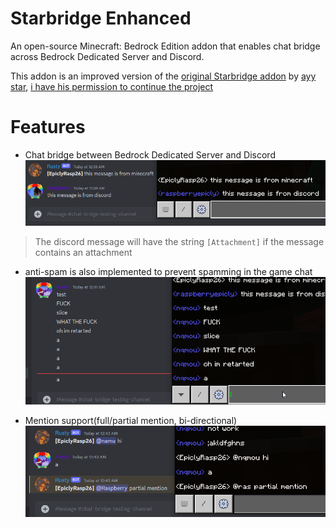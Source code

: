 # Starbridge Enhanced

An open-source Minecraft: Bedrock Edition addon that enables chat bridge across Bedrock Dedicated Server and Discord. 

This addon is an improved version of the [original Starbridge addon](https://mcpedl.com/starbridge/) by [ayy star](https://starstudios.tech/), [i have his permission to continue the project](screenies/permission.png)

# Features
- Chat bridge between Bedrock Dedicated Server and Discord<br>
![Feature 1](screenies/f1.png)
> The discord message will have the string `[Attachment]` if the message contains an attachment<br>

- anti-spam  is also implemented to prevent spamming in the game chat
![Feature 1.1](screenies/f1.1.png)<br>

- Mention support(full/partial mention, bi-directional)<br>
![Feature 2](screenies/f2.png)
